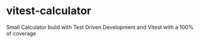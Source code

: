 # vitest-calculator

Small Calculator build with Test Driven Development and Vitest with a 100% of coverage
